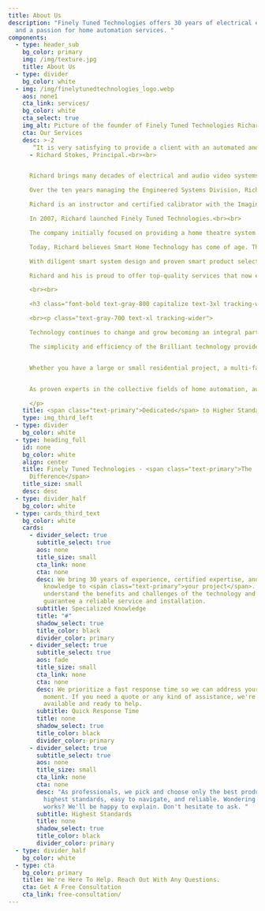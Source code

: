 ```yaml
---
title: About Us
description: "Finely Tuned Technologies offers 30 years of electrical expertise
  and a passion for home automation services. "
components:
  - type: header_sub
    bg_color: primary
    img: /img/texture.jpg
    title: About Us
  - type: divider
    bg_color: white
  - img: /img/finelytunedtechnologies_logo.webp
    aos: none1
    cta_link: services/
    bg_color: white
    cta_select: true
    img_alt: Picture of the founder of Finely Tuned Technologies Richard Stokes
    cta: Our Services
    desc: >-2
       “It is very satisfying to provide a client with an automated and/or home entertainment system that compliments their personal technology needs and tastes. Our custom designed systems not only enhance one’s lifestyle, but are also artistically sensitive. That is what excites the creative side of me.”<br>
      - Richard Stokes, Principal.<br><br>


      Richard brings many decades of electrical and audio video systems experience plus a passion for home automation to Finely Tuned Technologies. Originally from Ireland, Richard began his working career as a journeyman electrician in Dublin, Ireland. Upon completion of his electrical apprenticeship Richard moved into the world of audio video systems design and installation. When he moved to Vancouver, Canada at the age of 36, he put his extensive experience in audio video systems design to work as the manager of the Engineered Systems Division of A&B Sound, BC and Alberta.<br><br>

      Over the ten years managing the Engineered Systems Division, Richard’s team specialized in the design and installation of custom audio video and home theatre systems for the residential and luxury yacht industries. <br><br>

      Richard is an instructor and certified calibrator with the Imaging Science Foundation and a certified home theatre design and installation technician for Lucas film THX residential systems.

      In 2007, Richard launched Finely Tuned Technologies.<br><br>

      The company initially focused on providing a home theatre system calibration service to local retail outlets, to the film, video and gaming content creators, and to residential clients. <br><br>

      Today, Richard believes Smart Home Technology has come of age. The technology is at last very user friendly for all ages, very reliable, and very affordable. <br><br>

      With diligent smart system design and proven smart product selection it is now a reality for every home to have the young and the not so young automate their daily routine tasks.<br><br>

      Richard and his is proud to offer top-quality services that now extend from residential to commercial, to large-scale multi residential projects.

      <br><br>

      <h3 class="font-bold text-gray-800 capitalize text-3xl tracking-wider md:text-4xl my-4 md:my-0 md:mb-6" style="line-height: 1.2 !important">Finely Tuned Technologies</h3>

      <br><p class="text-gray-700 text-xl tracking-wider">

      Technology continues to change and grow becoming an integral part of our day- to-day lives. It is our experience to date, that most automated systems to date have been unreliable, require regular maintenance, and are unnecessarily complex.<br><br>

      The simplicity and efficiency of the Brilliant technology provides any age group with the ability to use and easily navigate a fully automated smart home.  No more complex than any existing app on their mobile device.<br><br>


      Whether you have a large or small residential project, a multi-family community project, or a condominium tower, our technology and expertise will be of great benefit to both your design team and your clients.<br><br>


      As proven experts in the collective fields of home automation, audio video systems, and home theatre systems, we prioritize customer service and are always ready to answer your questions.

      </p>
    title: <span class="text-primary">Dedicated</span> to Higher Standards Of Living
    type: img_third_left
  - type: divider
    bg_color: white
  - type: heading_full
    id: none
    bg_color: white
    align: center
    title: Finely Tuned Technologies - <span class="text-primary">The
      Difference</span>
    title_size: small
    desc: desc
  - type: divider_half
    bg_color: white
  - type: cards_third_text
    bg_color: white
    cards:
      - divider_select: true
        subtitle_select: true
        aos: none
        title_size: small
        cta_link: none
        cta: none
        desc: We bring 30 years of experience, certified expertise, and cutting edge
          knowledge to <span class="text-primary">your project</span>. We
          understand the benefits and challenges of the technology and we
          guarantee a reliable service and installation.
        subtitle: Specialized Knowledge
        title: "#"
        shadow_select: true
        title_color: black
        divider_color: primary
      - divider_select: true
        subtitle_select: true
        aos: fade
        title_size: small
        cta_link: none
        cta: none
        desc: We prioritize a fast response time so we can address your needs in the
          moment. If you need a quote or any kind of assistance, we're always
          available and ready to help.
        subtitle: Quick Response Time
        title: none
        shadow_select: true
        title_color: black
        divider_color: primary
      - divider_select: true
        subtitle_select: true
        aos: none
        title_size: small
        cta_link: none
        cta: none
        desc: "As professionals, we pick and choose only the best products, built to the
          highest standards, easy to navigate, and reliable. Wondering how it
          works? We'll be happy to explain. Don't hesitate to ask. "
        subtitle: Highest Standards
        title: none
        shadow_select: true
        title_color: black
        divider_color: primary
  - type: divider_half
    bg_color: white
  - type: cta
    bg_color: primary
    title: We're Here To Help. Reach Out With Any Questions.
    cta: Get A Free Consultation
    cta_link: free-consultation/
---
```

